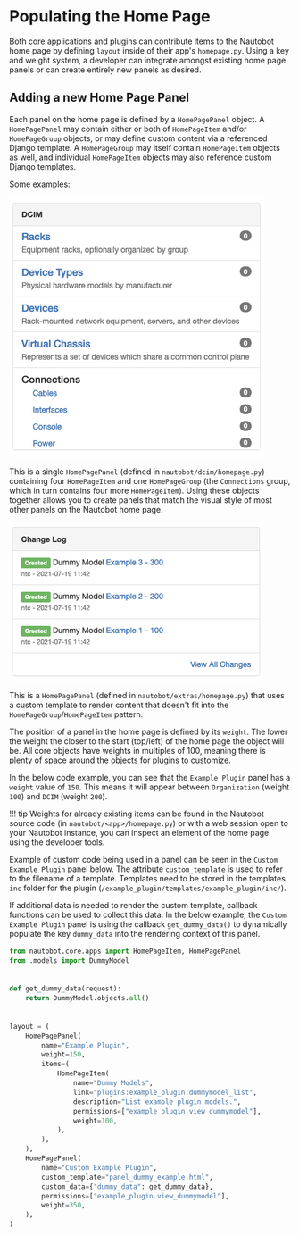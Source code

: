 # Populating the Home Page

Both core applications and plugins can contribute items to the Nautobot home page by defining `layout` inside of their app's `homepage.py`. Using a key and weight system, a developer can integrate amongst existing home page panels or can create entirely new panels as desired.

## Adding a new Home Page Panel

Each panel on the home page is defined by a `HomePagePanel` object. A `HomePagePanel` may contain either or both of `HomePageItem` and/or `HomePageGroup` objects, or may define custom content via a referenced Django template. A `HomePageGroup` may itself contain `HomePageItem` objects as well, and individual `HomePageItem` objects may also reference custom Django templates.

Some examples:

![DCIM Panel](../media/development/homepage_dcim_panel.png "DCIM Panel")

This is a single `HomePagePanel` (defined in `nautobot/dcim/homepage.py`) containing four `HomePageItem` and one `HomePageGroup` (the `Connections` group, which in turn contains four more `HomePageItem`). Using these objects together allows you to create panels that match the visual style of most other panels on the Nautobot home page.

![Changelog Panel](../media/development/homepage_changelog_panel.png "Changelog Panel")

This is a `HomePagePanel` (defined in `nautobot/extras/homepage.py`) that uses a custom template to render content that doesn't fit into the `HomePageGroup`/`HomePageItem` pattern.

The position of a panel in the home page is defined by its `weight`. The lower the weight the closer to the start (top/left) of the home page the object will be. All core objects have weights in multiples of 100, meaning there is plenty of space around the objects for plugins to customize.

In the below code example, you can see that the `Example Plugin` panel has a `weight` value of `150`. This means it will appear between `Organization` (weight `100`) and `DCIM` (weight `200`).

!!! tip
    Weights for already existing items can be found in the Nautobot source code (in `nautobot/<app>/homepage.py`) or with a web session open to your Nautobot instance, you can inspect an element of the home page using the developer tools.

Example of custom code being used in a panel can be seen in the `Custom Example Plugin` panel below. The attribute `custom_template` is used to refer to the filename of a template. Templates need to be stored in the templates `inc` folder for the plugin (`/example_plugin/templates/example_plugin/inc/`).

If additional data is needed to render the custom template, callback functions can be used to collect this data. In the below example, the `Custom Example Plugin` panel is using the callback `get_dummy_data()` to dynamically populate the key `dummy_data` into the rendering context of this panel.

``` python
from nautobot.core.apps import HomePageItem, HomePagePanel
from .models import DummyModel


def get_dummy_data(request):
    return DummyModel.objects.all()


layout = (
    HomePagePanel(
        name="Example Plugin",
        weight=150,
        items=(
            HomePageItem(
                name="Dummy Models",
                link="plugins:example_plugin:dummymodel_list",
                description="List example plugin models.",
                permissions=["example_plugin.view_dummymodel"],
                weight=100,
            ),
        ),
    ),
    HomePagePanel(
        name="Custom Example Plugin",
        custom_template="panel_dummy_example.html",
        custom_data={"dummy_data": get_dummy_data},
        permissions=["example_plugin.view_dummymodel"],
        weight=350,
    ),
)
```
